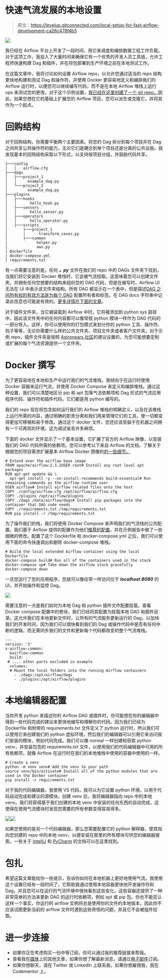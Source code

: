 # 快速气流发展的本地设置

> 原文：<https://levelup.gitconnected.com/local-setup-for-fast-airflow-development-ca26c478f4b5>

![](img/f5018ba6834b10f0b0e3be0bbb739fe3.png)

我已经在 Airflow 平台上开发了一段时间，用它来调度和编排数据工程工作负载。对于这项工作，我投入了大量时间来确保它有一个优秀的开发人员工具链，允许工程师快速构建 Dag 和插件，并在将包部署到生产环境之前在本地测试工作。

在这篇文章中，我将讨论如何设置 Airflow repo，以允许您通过适当的 repo 结构更快地构建和测试 Dag 和操作符，并使用 Docker 更容易地定义和编排我们的 Airflow 运行时，以便您可以继续编写代码，而不是在本地 Airflow 堆栈上运行 ops 来测试您的更改。对于这个示例设置，[我已经在这里创建了一个 git repo，](https://github.com/Aaron-K-T-Berry/airflow-docker-boilerplate)因此，如果您想在它的基础上扩展您的 Airflow 项目，您可以派生或克隆它，并将其作为一个起点。

# 回购结构

对于回购结构，你需要平衡两个主要因素。将您的 Dag 拆分到每个项目并在 Dag 之间共享公共操作符的能力，无论它们是耦合到单个项目还是分离的公共设施。我发现基本的回购结构采取以下形式，以支持按项目分组，并鼓励代码共享。

```
├───config
|   |   airflow.cfg
├───dags
│   ├───project_1
│   │     example_dag.py
│   └───project_2
│         example_dag.py
├───plugins
│   ├───hooks
│   │      hello_hook.py
│   ├───sensors
│   │      hello_sensor.py
│   ├───operators
│   │      hello_operator.py
│   ├───scripts
│       ├───project_1
|       |      transform_cases.py
│       ├───common
|             helper.py
|             aws.py
| Dockerfile
| docker-compose.yml
| requirements.txt
```

有一点需要注意的是，任何 ***。py*** 文件在我们的 repo 中的 DAGs 文件夹下找到，当我们将它安装到 Docker 堆栈时，它会被气流拾取。这意味着您可以创建文件夹，并拥有任何您想要的结构来组织您的 DAG 代码，但是在编写时，Airflow UI 无法在 UI 中表示该文件夹结构。所有 DAG 都显示在一个表中，但是描述[DAG 之间所有权的有效方法是为每个 DAG](https://github.com/Aaron-K-T-Berry/airflow-docker-boilerplate/blob/master/dags/project_bar/example_dag.py#L16-L19) 配置所有者和标签。在 DAG docs 字符串中记录此信息也可能是有效的。[更多详情在下面的文章](/airflow-dag-and-task-markdown-docs-2c00c72152b4)。

对于插件文件夹，当它被装载到 Airflow 中时，它将被添加到 python sys 路径中，因此该文件夹中的任何内容都可以像常规 python 模块一样作为 DAG 代码的一部分导入。这样，你可以使用你的打包模式来划分你的 python 工具、操作符、钩子等等，无论你需要什么样的公共文件夹、项目文件夹或者客户文件夹。对于示例 repo，插件文件夹是按照 [Astronears 社区](https://www.astronomer.io/guides/)的建议设置的，为您可能想要定制或扩展的每个气流资源提供一个文件夹。

# Docker 撰写

为了更容易地在本地和生产中运行我们的气流堆栈，我倾向于在运行时使用 Docker 容器来运行气流，并使用 Docker Compose 来定义和编排堆栈。通过这种设置，我们可以清楚地区分 pip 和 apt 包等气流依赖项和 Dag 形式的气流应用程序代码、操作符和插件代码，它们都是用 python 编写的。

我们的 repo 现在将包含如何运行我们的 Airflow 堆栈的明确定义，以及在该堆栈上运行所需的内容，通过明确的职责分离和我们用来管理它们的工具，使一切都变得更加可移植和易于修改。通过这个 docker 文件，您还应该受益于在机器之间拥有一个可再现的环境，这为调试省去许多麻烦。

下面的 docker 文件显示了一个基本设置，它扩展了官方的 Airflow 映像，以安装我们的 DAG 代码所需的依赖项。您可以参考以下来自 Airflow 的文档，了解关于根据您的项目需求扩展基本 Airflow Docker 图像的[的一些细节。](https://airflow.apache.org/docs/docker-stack/build.html#extending-the-image)

```
# Extend over the airflow base image
FROM apache/airflow:2.3.1USER root# Install any root level apt packages
RUN apt-get update && \
  apt-get install -y --no-install-recommends build-essential# Run remaining commands as the airflow runtime user
USER airflow# Install airflow related files onto the host
COPY ./config/airflow.cfg /opt/airflow/airflow.cfg
COPY ./plugins /opt/airflow/plugins
COPY ./dags /data/airflow/dags# Install pip packages into the container that DAG code needs
COPY ./requirements.txt /tmp/requirements.txt
RUN pip install -r /tmp/requirements.txt
```

为了操作我们的栈，我们将使用 Docker Compose 来声明我们的气流栈的公共配置。我们基于 Airflow 提供的配置作为他们[推荐的配置](https://github.com/apache/airflow/blob/main/docs/apache-airflow/start/docker-compose.yaml)，并在示例报告中做了一些细微的修改。配置了这个 Dockerfile 和 docker-compose.yml 之后，我们可以使用下面的命令快速调出和删除 docker-compose 堆栈。

```
# Build the local extended Airflow container using the local Dockerfile
docker-compose build# Run all of the containers used in the stack
docker-compose up# Take down the airflow stack gracefully
docker-compose down
```

一旦您运行了您的应用程序，您就可以像往常一样访问位于 ***localhost:8080*** 的 UI，并开始操作和监控 Dag。

![](img/b2424720b285ed463bd0e76e5e319a98.png)

需要注意的一点是我们如何为本地 Dag 和 python 插件文件配置挂载。查看 Docker compose 配置中的卷块，我们已经将其配置为挂载本地 DAG 和插件目录。这允许我们在本地更新文件时，让所有的气流服务更新运行的 Dag，以加快我们的开发时间，因为我们可以很快看到我们的 Dag 或操作代码中是否有任何中断的逻辑，而无需同步我们的文件和更新每个代码都改变的整个气流堆栈。

```
---
version: '3'
x-airflow-common:
  &airflow-common
  build: .
 # .... other parts excluded in example 
  volumes:
  # Mount the local folders into the running Airflow containers
    - ./dags:/opt/airflow/dags
    - ./plugins:/opt/airflow/plugins
```

# 本地编辑器配置

当你开发 python 来描述你的 Airflow DAG 或插件时，你可能想在你的编辑器中得到一些代码完成的建议来更快地编写和理解你的代码。因为我们已经为 Dockerfile 和附带的 requirements.txt 文件定义了 python 运行时，所以我们可以使用它来创建我们的 python 虚拟环境，然后我们的编辑器可以引用它来访问我们安装的模块，例如代码完成。我们可以像 normal 一样创建和获取 python venv，并安装包含的 requiremnts.txt 文件，以使用我们的代码编辑器中可用的所有依赖项，就像 Airflow 在运行时在我们的本地堆栈中使用的容器中使用的一样。

```
# Create a venv
python -m venv venv# Add the venv to your path
source venv/bin/activate# Install all of the python modules that are used in the Docker container
pip install -r requirements.txt
```

对于我的代码编辑器，我使用 VS 代码，我可以为它设置 python 环境，以用于代码自动完成和建议的源模块。创建 venv 后，我将编辑器指向 repo 中的本地 venv。我们将获得基于我们创建的本地 venv 中安装的任何东西的自动完成，这使得在使用气流模块时发现您需要的所有参数变得容易得多。

![](img/bd81853e5d3351cbfe21598344afd26f.png)![](img/b2e6958360cf642b953a867d43fdbae5.png)

如果您使用的是另一个代码编辑器，那么您需要配置它的 python 解释器，使其指向您创建的 repo 中的本地 venv，以便安装在那里的所有模块可供您的编辑器搜索。一些关于 [IntelliJ](https://www.jetbrains.com/help/idea/creating-virtual-environment.html) 和 [PyCharm](https://www.jetbrains.com/help/pycharm/creating-virtual-environment.html) 的文档可以在这里找到。

# 包扎

希望这篇文章能给你一些提示，告诉你如何在本地机器上更好地使用气流。我使用这个设置已经有一段时间了，它帮助我通过使用本地容器更快地开发操作符和 Dag，并且您可以在运行的气流环境中很快看到这些变化。这些容器还提供了一种非常简单的方法来更新 DAG 的运行时依赖项，例如 apt 或 pip 包。你也不能否认这样一个事实，你运行的 airflow 实例将总是使用你的文件的本地版本，因此你不应该试图更新当前的 airflow 文件时遇到这些奇怪的问题，并且它不会被组件拾取。

# 进一步连接

*   如果你正在考虑购买一份中等订阅，你可以通过我的推荐链接来帮我。
*   查看我在[媒体](https://medium.com/@aaron-kt-berry)上的其他文章，如果你想了解最新消息，请通过[电子邮件](https://aaron-kt-berry.medium.com/subscribe)订阅。
*   如果你想聊天，请在 Twitter 或 LinkedIn 上联系我，如果你想雇佣我，我在 Codementor 上。